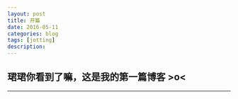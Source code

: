```yaml
---
layout: post
title: 开篇
date: 2016-05-11
categories: blog
tags: [jotting]
description:
---
```


##   珺珺你看到了嘛，这是我的第一篇博客 >o<

---
